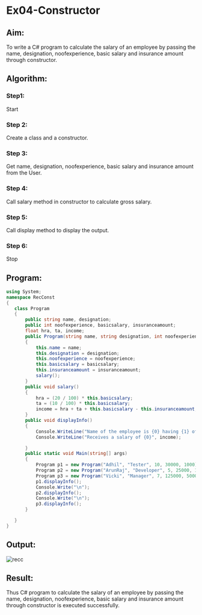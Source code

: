 # Ex04-Constructor

## Aim:
 To write a C# program to calculate the salary of an employee by passing the name, designation, noofexperience, basic salary and insurance amount through constructor.
 
 ## Algorithm:
 ### Step1:
 Start
 ### Step 2:
 Create a class and a constructor.
 ### Step 3:
 Get name, designation, noofexperience, basic salary and insurance amount from the User.
 ### Step 4:
 Call salary method in constructor to calculate gross salary.
 ### Step 5:
 Call display method to display the output.
 ### Step 6:
 Stop
 
 ## Program:
 ```cs
using System;
namespace RecConst
{
    class Program
    {
        public string name, designation;
        public int noofexperience, basicsalary, insuranceamount;
        float hra, ta, income;
        public Program(string name, string designation, int noofexperience, int basicsalary, int insuranceamount)
        {
            this.name = name;
            this.designation = designation;
            this.noofexperience = noofexperience;
            this.basicsalary = basicsalary;
            this.insuranceamount = insuranceamount;
            salary();
        }
        public void salary()
        {
            hra = (20 / 100) * this.basicsalary;
            ta = (10 / 100) * this.basicsalary;
            income = hra + ta + this.basicsalary - this.insuranceamount;
        }
        public void displayInfo()
        {
            Console.WriteLine("Name of the employee is {0} having {1} of experience, working as {2}", this.name, this.noofexperience, this.designation);
            Console.WriteLine("Receives a salary of {0}", income);

        }
        public static void Main(string[] args)
        {
            Program p1 = new Program("Adhil", "Tester", 10, 30000, 1000);
            Program p2 = new Program("ArunRaj", "Developer", 5, 25000, 1000);
            Program p3 = new Program("Vicki", "Manager", 7, 125000, 5000);
            p1.displayInfo();
            Console.Write("\n");
            p2.displayInfo();
            Console.Write("\n");
            p3.displayInfo();
        }

    }
}
 ```
 
 ## Output:
 ![recc](https://user-images.githubusercontent.com/75234646/190059579-7cb70a53-f7b2-463b-b1da-5ad5ead95344.PNG)

 ## Result:
Thus C# program to calculate the salary of an employee by passing the name, designation, noofexperience, basic salary and insurance amount through constructor is executed successfully.
